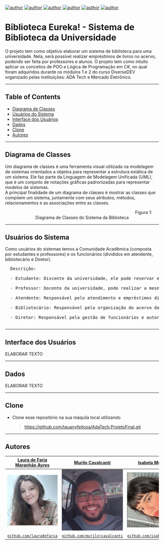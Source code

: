[![author](https://img.shields.io/badge/author-lauradefaria-blue.svg)](https://github.com/lauradefaria)
[![author](https://img.shields.io/badge/author-murilojcavalcanti-black.svg)](https://github.com/murilojcavalcanti)
[![author](https://img.shields.io/badge/author-tauanyfeitosa-purple.svg)](https://github.com/tauanyfeitosa)
[![author](https://img.shields.io/badge/author-isabelamendesx-pink.svg)](https://github.com/isabelamendesx)
[![author](https://img.shields.io/badge/author-EdOliveiraJr-green.svg)](https://github.com/EdOliveiraJr)
[![author](https://img.shields.io/badge/author-AmandaaBastos-red.svg)](https://github.com/AmandaaBastos)

# Biblioteca Eureka! - Sistema de Biblioteca da Universidade
O projeto tem como objetivo elaborar um sistema de biblioteca para uma universidade. Nela, será possível realizar empréstimos de livros no acervo, 
podendo ser feita por professores e alunos. O projeto tem como intuito aplicar os conceitos de POO e Lógica de Programação em C#, 
no qual foram adquiridos durante os módulos 1 e 2 do curso DiverseDEV organizado pelas instituições: ADA Tech e Mercado Eletrônico. <br/>

---

## Table of Contents
- [Diagrama de Classes](#diagrama-de-classes)
- [Usuários do Sistema](#usuarios-do-sistema)
- [Interface dos Usuários](#interfaces-do-usuarios)
- [Dados](#dados)
- [Clone](#clone)
- [Autores](#autores)

---

## Diagrama de Classes

Um diagrama de classes é uma ferramenta visual utilizada na modelagem de sistemas orientados a objetos para representar a estrutura estática de um sistema. Ele faz parte da Linguagem de Modelagem Unificada (UML), que é um conjunto de notações gráficas padronizadas para representar modelos de sistemas.
<br/>
A principal finalidade de um diagrama de classes é mostrar as classes que compõem um sistema, juntamente com seus atributos, métodos, relacionamentos e as associações entre as classes.

<p align="center">
    <img src=" " width="400">
  Figura 1: Diagrama de Classes do Sistema da Biblioteca
</p>

---

## Usuários do Sistema

Como usuários do sistemas temos a Comunidade Acadêmica (composta por estudantes e professores) e os funcionários (divididos em atendente, bibliotecário e Diretor).<br/>
<pre>
  Descrição:<br/>
  - Estudante: Discente da universidade, ele pode reservar e realizar 3 empréstimos simultâneos, além de permitir 1 renovação para cada livro.<br/>
  - Professor: Docente da universidade, pode realizar a mesma quantidade de empréstimos e renovações do estudante, tendo prioridade na fila de empréstimos.<br/>
  - Atendente: Responsável pelo atendimento e empréstimos direcionados a comunidade acadêmica.<br/>
  - Bibliotecário: Responsável pela organização do acervo da biblioteca.<br/>
  - Diretor: Responsável pela gestão de funcionários e autorização de solicitações relacionadas a mudanças no acerto ou livros novos.<br/>
</pre>

---

## Interface dos Usuários

ELABORAR TEXTO <br/>

---

## Dados

ELABORAR TEXTO <br/>

---

## Clone

- Clone esse repositório na sua máquila local utilizando
    > https://github.com/tauanyfeitosa/AdaTech.ProjetoFinal.git

---
## Autores
|<a href="https://www.linkedin.com/in/lauradefaria/" target="_blank">**Laura de Faria Maranhão Ayres**</a> | <a href="https://www.linkedin.com/in/murilojcavalcanti/" target="_blank">**Murilo Cavalcanti**</a>      |<a href="https://www.linkedin.com/in/isabela-mendes-776858244/" target="_blank">**Isabela Mendes**</a> | <a href="https://www.linkedin.com/in/tauany-feitosa/" target="_blank">**Tauany Feitosa**</a> | <a href="https://www.linkedin.com/in/amanda-bastos-/" target="_blank">**Amanda Bastos**</a> | <a href="https://www.linkedin.com/in/edvaldo-oliveira-14687b101/" target="_blank">**Edvaldo Oliveira**</a> |
|:-----------------------------------------------------------------------------------------:|:---------------------------------------------------------------------------------------:|:-----------------------------------------------------------------------------------------:|:---------------------------------------------------------------------------------------:|:---------------------------------------------------------------------------------------:|:---------------------------------------------------------------------------------------:|
|                   <img src="imgs/laura.png" width="200px"> </img>                            |               <img src="imgs/murilo.png" width="200px"> </img>                          |                   <img src="imgs/isabela.png" width="200px"> </img>                            |               <img src="imgs/tauany.png" width="200px"> </img>                          |               <img src="imgs/amanda.png" width="200px"> </img>                          |               <img src="imgs/edvaldo.png" width="200px"> </img>                          |
|               <a href="http://github.com/lauradefaria" target="_blank">`github.com/lauradefaria`</a>      |  <a href="https://github.com/murilojcavalcanti" target="_blank">`github.com/murilojcavalcanti`</a>  |               <a href="https://github.com/isabelamendesx" target="_blank">`github.com/isabelamendesx`</a>      |  <a href="https://github.com/tauanyfeitosa" target="_blank">`github.com/tauanyfeitosa`</a>  |  <a href="https://github.com/AmandaaBastos" target="_blank">`github.com/AmandaaBastos`</a>  |  <a href="https://github.com/EdOliveiraJr" target="_blank">`github.com/EdOliveiraJr`</a>  |
